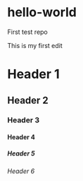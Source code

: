 # hello-world
First test repo

This is my first edit

# Header 1
## Header 2
### Header 3
#### Header 4
##### Header 5
###### Header 6
